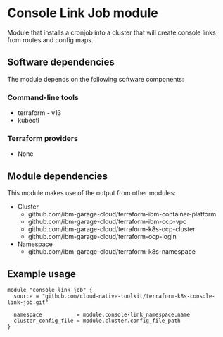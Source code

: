 # Console Link Job module

Module that installs a cronjob into a cluster that will create console links from routes and config maps.

## Software dependencies

The module depends on the following software components:

### Command-line tools

- terraform - v13
- kubectl

### Terraform providers

- None

## Module dependencies

This module makes use of the output from other modules:

- Cluster
  - github.com/ibm-garage-cloud/terraform-ibm-container-platform
  - github.com/ibm-garage-cloud/terraform-ibm-ocp-vpc
  - github.com/ibm-garage-cloud/terraform-k8s-ocp-cluster
  - github.com/ibm-garage-cloud/terraform-ocp-login
- Namespace 
  - github.com/ibm-garage-cloud/terraform-k8s-namespace

## Example usage

```hcl-terraform
module "console-link-job" {
  source = "github.com/cloud-native-toolkit/terraform-k8s-console-link-job.git"
  
  namespace           = module.console-link_namespace.name
  cluster_config_file = module.cluster.config_file_path
}
```

